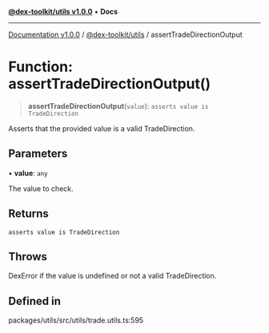 [**@dex-toolkit/utils v1.0.0**](../README.md) • **Docs**

***

[Documentation v1.0.0](../../../packages.md) / [@dex-toolkit/utils](../README.md) / assertTradeDirectionOutput

# Function: assertTradeDirectionOutput()

> **assertTradeDirectionOutput**(`value`): `asserts value is TradeDirection`

Asserts that the provided value is a valid TradeDirection.

## Parameters

• **value**: `any`

The value to check.

## Returns

`asserts value is TradeDirection`

## Throws

DexError if the value is undefined or not a valid TradeDirection.

## Defined in

packages/utils/src/utils/trade.utils.ts:595
